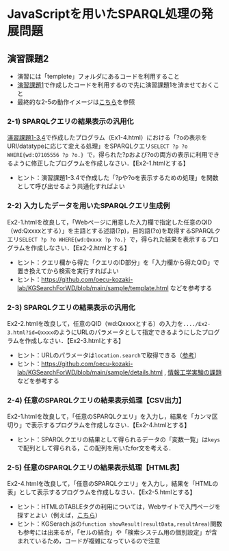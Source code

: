 # JavaScriptを用いたSPARQL処理の発展問題
## 演習課題2 
- 演習には「templete」フォルダにあるコードを利用すること 
- [演習課題1](https://github.com/oecu-kozaki-lab/JS-SPARQL-Exercise/blob/main/JS-SPARQL-Basic.md)で作成したコードを利用するので先に演習課題1を済ませておくこと 
- 最終的な2-5の動作イメージは[こちら](https://oecu-kozaki-lab.github.io/JS-SPARQL-Exercise/Ex2-5.html)を参照 

### 2-1) SPARQLクエリの結果表示の汎用化 
[演習課題1-3,4](https://github.com/oecu-kozaki-lab/JS-SPARQL-Exercise/blob/main/JS-SPARQL-Basic.md#1-3-%E7%B5%90%E6%9E%9C%E3%81%AE%E3%83%AA%E3%83%B3%E3%82%AF%E5%87%A6%E7%90%86)で作成したプログラム（Ex1-4.html）における「?oの表示をURI/datatypeに応じて変える処理」をSPARQLクエリ`SELECT ?p ?o WHERE{wd:Q7105556 ?p ?o.} `で，得られた?pおよび?oの両方の表示に利用できるように修正したプログラムを作成しなさい．【Ex2-1.htmlとする】
- ヒント：演習課題1-3.4で作成した「?pや?oを表示するための処理」を関数として呼び出せるよう共通化すればよい
  
### 2-2) 入力したデータを用いたSPARQLクエリ生成例 
Ex2-1.htmlを改良して，「Webページに用意した入力欄で指定した任意のQID（wd:Qxxxxとする）」を主語とする述語(?p)，目的語(?o)を取得するSPARQLクエリ`SELECT ?p ?o WHERE{wd:Qxxxx ?p ?o.} `で，得られた結果を表示するプログラムを作成しなさい．【Ex2-2.htmlとする】 
- ヒント：クエリ欄から得た「クエリのID部分」を「入力欄から得たQID」で置き換えてから検索を実行すればよい  
- ヒント：https://github.com/oecu-kozaki-lab/KGSearchForWD/blob/main/sample/template.html などを参考する

### 2-3) SPARQLクエリの結果表示の汎用化 
Ex2-2.htmlを改良して，任意のQID（wd:Qxxxxとする）の入力を`..../Ex2-3.html?id=Qxxxx`のようにURLのパラメータとして指定できるようにしたプログラムを作成しなさい．【Ex2-3.htmlとする】  
- ヒント：URLのパラメータは`location.search`で取得できる（[参考](https://www.javadrive.jp/javascript/webpage/index10.html)）  
- ヒント：https://github.com/oecu-kozaki-lab/KGSearchForWD/blob/main/sample/details.html , [情報工学実験の課題](https://drive.google.com/drive/u/0/folders/1XSfxHDPUPODmXQxbCXPLWyyTTWKQjguu)などを参考する

### 2-4) 任意のSPARQLクエリの結果表示処理【CSV出力】
Ex2-1.htmlを改良して，「任意のSPARQLクエリ」を入力し，結果を「カンマ区切り」で表示するプログラムを作成しなさい．【Ex2-4.htmlとする】
- ヒント：SPARQLクエリの結果として得られるデータの「変数一覧」は`keys`で配列として得られる，この配列を用いたfor文を考える．

### 2-5) 任意のSPARQLクエリの結果表示処理【HTML表】
Ex2-4.htmlを改良して，「任意のSPARQLクエリ」を入力し，結果を「HTMLの表」として表示するプログラムを作成しなさい．【Ex2-5.htmlとする】
- ヒント：HTMLのTABLEタグの利用については，Webサイトで入門ページを探すとよい（例えば，[こちら](https://webst8.com/blog/html-table/)）
- ヒント：KGSerach.jsの`function showResult(resultData,resultArea)`関数も参考には出来るが，「セルの結合」や「検索システム用の個別設定」が含まれているため，コードが複雑になっているので注意
  
